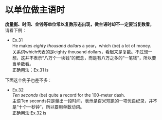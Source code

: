 # 以单位做主语时

**度量衡、时间、金钱等单位常以复数形态出现，做主语时却不一定要当复数看**。  
请看下例：  
-  Ex.31  
He makes <em>eighty thousand dollars</em> a year，which (be) a lot of money.     
关系词which代表的是eighty thousand dollars，看起来是复数。不过想一想，这并不表示“八万个一块钱”的概念，而是有八万之多的“一笔钱”，所以要当单数看。  
 正确用法：Ex.31 is   

下面这个例子也差不多：  
-  Ex.32  
<em>Ten seconds</em> (be) quite a record for the 100-meter dash.   
主语Ten seconds只是量出一段时间，表示是百米短跑的一项优良纪录，并不是“十个一秒钟”，所以要用单数动词。  
 正确用法:Ex.32 is   